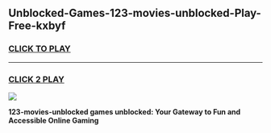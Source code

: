 
## Unblocked-Games-123-movies-unblocked-Play-Free-kxbyf
<h3>
<a href="https://premium76.site?title=123-movies-unblocked&ref=23A">CLICK TO PLAY</a></h3>
<hr>

<h3>
<a href="https://premium76.site?title=123-movies-unblocked&ref=23A">CLICK 2 PLAY</a>
  
</h3>

<a href="https://premium76.site?title=123-movies-unblocked&ref=23A"><img src="https://clearcache.store/games.png"></a>


**123-movies-unblocked games unblocked: Your Gateway to Fun and Accessible Online Gaming**
